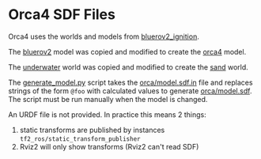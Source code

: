 # Orca4 SDF Files

Orca4 uses the worlds and models from [bluerov2_ignition](https://github.com/clydemcqueen/bluerov2_ignition).

The [bluerov2](https://github.com/clydemcqueen/bluerov2_ignition/tree/main/models/bluerov2) model
was copied and modified to create the [orca4](models/orca4) model.

The [underwater](https://github.com/clydemcqueen/bluerov2_ignition/tree/main/worlds/underwater) world
was copied and modified to create the [sand](models/orca4) world.

The [generate_model.py](scripts/generate_model.py) script takes the [orca/model.sdf.in](models/orca4/model.sdf.in)
file and replaces strings of the form `@foo` with calculated values to generate
[orca/model.sdf](models/orca4/model.sdf).
The script must be run manually when the model is changed.

An URDF file is not provided. In practice this means 2 things:
1. static transforms are published by instances `tf2_ros/static_transform_publisher`
2. Rviz2 will only show transforms (Rviz2 can't read SDF)